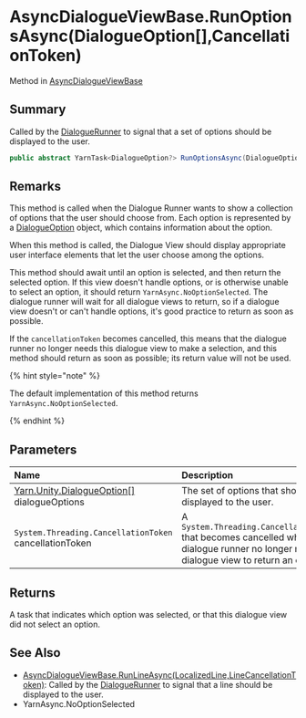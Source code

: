 # AsyncDialogueViewBase.RunOptionsAsync(DialogueOption[],CancellationToken)

Method in [AsyncDialogueViewBase](/docs/api/csharp/yarn.unity.asyncdialogueviewbase.md)

## Summary


Called by the  <a href="yarn.unity.dialoguerunner.md">DialogueRunner</a>  to signal that a set of
options should be displayed to the user.


```csharp
public abstract YarnTask<DialogueOption?> RunOptionsAsync(DialogueOption[] dialogueOptions, CancellationToken cancellationToken);
```

## Remarks

<p>This method is called when the Dialogue Runner wants to show a
collection of options that the user should choose from. Each option
is represented by a <a href="yarn.unity.dialogueoption.md">DialogueOption</a> object, which
contains information about the option.</p> <p>When this method is called, the Dialogue View should display
appropriate user interface elements that let the user choose among
the options.</p> <p>This method should await until an option is selected, and then
return the selected option. If this view doesn't handle options, or
is otherwise unable to select an option, it should return <code>YarnAsync.NoOptionSelected</code>. The dialogue runner will wait
for all dialogue views to return, so if a dialogue view doesn't or
can't handle options, it's good practice to return as soon as
possible. 
</p> <p>If the <code>cancellationToken</code> becomes cancelled,
this means that the dialogue runner no longer needs this dialogue
view to make a selection, and this method should return as soon as
possible; its return value will not be used.
</p> <p>
{% hint style="note" %}

The default implementation of this method returns <code>YarnAsync.NoOptionSelected</code>. 

{% endhint %}
</p>

## Parameters

|Name|Description|
|:---|:---|
|[Yarn.Unity.DialogueOption\[\]](/docs/api/csharp/yarn.unity.dialogueoption.md) dialogueOptions|The set of options that should be displayed to the user.|
|`System.Threading.CancellationToken` cancellationToken|A  <code>System.Threading.CancellationToken</code>  that becomes cancelled when the dialogue runner no longer needs this dialogue view to return an option.|

## Returns

A task that indicates which option was selected, or that this dialogue view did not select an option.

## See Also

* [AsyncDialogueViewBase.RunLineAsync\(LocalizedLine,LineCancellationToken\)](/docs/api/csharp/yarn.unity.asyncdialogueviewbase.runlineasync.md): Called by the  <a href="yarn.unity.dialoguerunner.md">DialogueRunner</a>  to signal that a line should be displayed to the user.
* YarnAsync.NoOptionSelected

